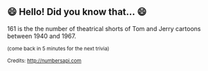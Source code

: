 ## :smile: Hello! Did you know that... :smile:
161 is the the number of theatrical shorts of Tom and Jerry cartoons between 1940 and 1967.

<sup>(come back in 5 minutes for the next trivia)</sup>


<sup>Credits: http://numbersapi.com</sup>
